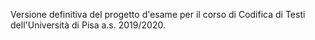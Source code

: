 Versione definitiva del progetto d'esame per il corso di Codifica di Testi dell'Università di Pisa a.s. 2019/2020. 
